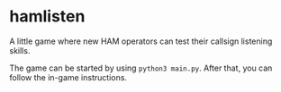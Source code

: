 # hamlisten

A little game where new HAM operators can test their callsign listening skills.

The game can be started by using `python3 main.py`. After that, you can follow the in-game instructions.
